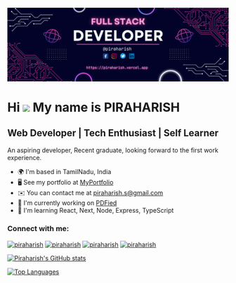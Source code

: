 ![logo](https://github.com/Piraharish/Piraharish/blob/main/Banner.png)

Hi ![](https://user-images.githubusercontent.com/18350557/176309783-0785949b-9127-417c-8b55-ab5a4333674e.gif) My name is PIRAHARISH
==================================================================================================================================

Web Developer | Tech Enthusiast | Self Learner
-------------------------------
<p>An aspiring developer, Recent graduate, looking forward to the first work experience.</p>

*   🌍 I'm based in TamilNadu, India
*   🖥️ See my portfolio at [MyPortfolio](http://piraharish.vercel.app)
*   ✉️ You can contact me at [piraharish.s@gmail.com](mailto:piraharish.s@gmail.com)
*   🚀 I'm currently working on [PDFied](http://github.com/Piraharish/PDFied)
*   🧠 I'm learning React, Next, Node, Express, TypeScript

<h3 align="left">Connect with me:</h3>
<p align="left">
  <a href="https://twitter.com/piraharish" target="blank"><img align="center" src="https://www.svgrepo.com/show/475689/twitter-color.svg" alt="piraharish" height="30" width="40" /></a>
  <a href="https://linkedin.com/in/piraharish" target="blank"><img align="center" src="https://www.svgrepo.com/show/475661/linkedin-color.svg" alt="piraharish" height="30" width="40" /></a>
  <a href="https://fb.com/piraharish" target="blank"><img align="center" src="https://www.svgrepo.com/show/303117/facebook-2-logo.svg" alt="piraharish" height="30" width="40" /></a>
  <a href="https://instagram.com/piraharish" target="blank"><img align="center" src="https://www.svgrepo.com/show/303145/instagram-2-1-logo.svg" alt="piraharish" height="30" width="40" /></a>
</p>

  <a href="http://www.github.com/Piraharish"><img src="https://github-readme-stats.vercel.app/api?username=Piraharish&show_icons=true&hide=&count_private=true&title_color=0891b2&text_color=ffffff&icon_color=0891b2&bg_color=1c1917&hide_border=true&show_icons=true" alt="Piraharish's GitHub stats" /></a>

  <a href="https://github.com/Piraharish"><img src="https://github-readme-stats.vercel.app/api/top-langs/?username=Piraharish&langs_count=10&title_color=0891b2&text_color=ffffff&icon_color=0891b2&bg_color=1c1917&hide_border=true&locale=en&custom_title=Top%20%Languages" alt="Top Languages" /></a>

